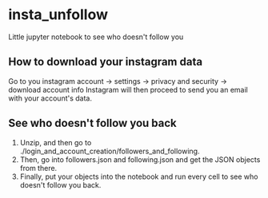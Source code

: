 # insta_unfollow

Little jupyter notebook to see who doesn't follow you

## How to download your instagram data
Go to you instagram account -> settings -> privacy and security -> download account info
Instagram will then proceed to send you an email with your account's data.

## See who doesn't follow you back
1. Unzip, and then go to ./login_and_account_creation/followers_and_following.
2. Then, go into followers.json and following.json and get the JSON objects from there. 
3. Finally, put your objects into the notebook and run every cell to see who doesn't follow you back.

